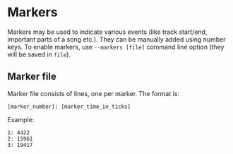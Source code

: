 # Markers

Markers may be used to indicate various events (like track start/end, important parts of a song etc.). They can be manually added using number keys. To enable markers, use `--markers [file]` command line option (they will be saved in `file`).

## Marker file
Marker file consists of lines, one per marker. The format is:

```
[marker_number]: [marker_time_in_ticks] 
```

Example:
```
1: 4422
2: 15961
3: 19417
```
